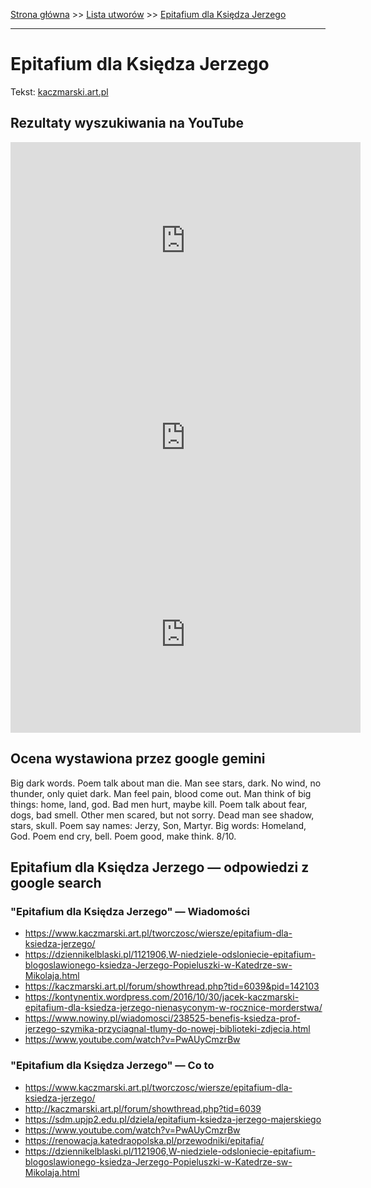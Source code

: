 [Strona główna](../index.md) >> [Lista utworów](../list.md) >> [Epitafium dla Księdza Jerzego](149.md)

---

# Epitafium dla Księdza Jerzego

Tekst: [kaczmarski.art.pl](https://www.kaczmarski.art.pl/tworczosc/wiersze/epitafium-dla-ksiedza-jerzego/)

## Rezultaty wyszukiwania na YouTube

<iframe width="560" height="315" src="https://www.youtube.com/embed/L20XiH-hyFw?si=IdontcarewhotheIRSsendsImnotpayingtaxes" title="YouTube video player" frameborder="0" allow="accelerometer; autoplay; clipboard-write; encrypted-media; gyroscope; picture-in-picture; web-share" referrerpolicy="strict-origin-when-cross-origin" allowfullscreen></iframe>

<iframe width="560" height="315" src="https://www.youtube.com/embed/PwAUyCmzrBw?si=IdontcarewhotheIRSsendsImnotpayingtaxes" title="YouTube video player" frameborder="0" allow="accelerometer; autoplay; clipboard-write; encrypted-media; gyroscope; picture-in-picture; web-share" referrerpolicy="strict-origin-when-cross-origin" allowfullscreen></iframe>

<iframe width="560" height="315" src="https://www.youtube.com/embed/0K4O3aERmgg?si=IdontcarewhotheIRSsendsImnotpayingtaxes" title="YouTube video player" frameborder="0" allow="accelerometer; autoplay; clipboard-write; encrypted-media; gyroscope; picture-in-picture; web-share" referrerpolicy="strict-origin-when-cross-origin" allowfullscreen></iframe>

## Ocena wystawiona przez google gemini

Big dark words. Poem talk about man die. Man see stars, dark. No wind, no thunder, only quiet dark. Man feel pain, blood come out. Man think of big things: home, land, god. Bad men hurt, maybe kill. Poem talk about fear, dogs, bad smell. Other men scared, but not sorry. Dead man see shadow, stars, skull. Poem say names: Jerzy, Son, Martyr. Big words: Homeland, God. Poem end cry, bell. Poem good, make think. 8/10.


## Epitafium dla Księdza Jerzego — odpowiedzi z google search

### "Epitafium dla Księdza Jerzego" — Wiadomości

- <https://www.kaczmarski.art.pl/tworczosc/wiersze/epitafium-dla-ksiedza-jerzego/>
- <https://dziennikelblaski.pl/1121906,W-niedziele-odsloniecie-epitafium-blogoslawionego-ksiedza-Jerzego-Popieluszki-w-Katedrze-sw-Mikolaja.html>
- <https://kaczmarski.art.pl/forum/showthread.php?tid=6039&pid=142103>
- <https://kontynentix.wordpress.com/2016/10/30/jacek-kaczmarski-epitafium-dla-ksiedza-jerzego-nienasyconym-w-rocznice-morderstwa/>
- <https://www.nowiny.pl/wiadomosci/238525-benefis-ksiedza-prof-jerzego-szymika-przyciagnal-tlumy-do-nowej-biblioteki-zdjecia.html>
- <https://www.youtube.com/watch?v=PwAUyCmzrBw>

### "Epitafium dla Księdza Jerzego" — Co to

- <https://www.kaczmarski.art.pl/tworczosc/wiersze/epitafium-dla-ksiedza-jerzego/>
- <http://kaczmarski.art.pl/forum/showthread.php?tid=6039>
- <https://sdm.upjp2.edu.pl/dziela/epitafium-ksiedza-jerzego-majerskiego>
- <https://www.youtube.com/watch?v=PwAUyCmzrBw>
- <https://renowacja.katedraopolska.pl/przewodniki/epitafia/>
- <https://dziennikelblaski.pl/1121906,W-niedziele-odsloniecie-epitafium-blogoslawionego-ksiedza-Jerzego-Popieluszki-w-Katedrze-sw-Mikolaja.html>

